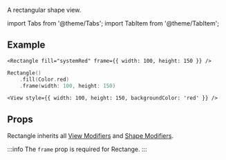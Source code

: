 ---
---

A rectangular shape view.

import Tabs from '@theme/Tabs';
import TabItem from '@theme/TabItem';

## Example

<Tabs>
<TabItem value="srn" label="swiftui-react-native">

```tsx
<Rectangle fill="systemRed" frame={{ width: 100, height: 150 }} />
```

</TabItem>
<TabItem value="swiftui" label="SwiftUI">

```swift
Rectangle()
    .fill(Color.red)
    .frame(width: 100, height: 150)
```

</TabItem>
<TabItem value="react-native" label="React Native">

```tsx
<View style={{ width: 100, height: 150, backgroundColor: 'red' }} />
```

</TabItem>
</Tabs>

## Props

Rectangle inherits all [View Modifiers](../modifiers#view-modifiers) and [Shape Modifiers](../modifiers#text-modifiers).

:::info
The `frame` prop is required for Rectange.
:::
